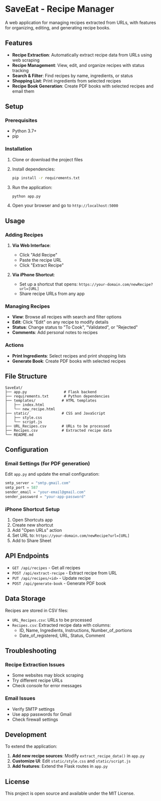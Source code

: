 # SaveEat - Recipe Manager

A web application for managing recipes extracted from URLs, with features for organizing, editing, and generating recipe books.

## Features

- **Recipe Extraction**: Automatically extract recipe data from URLs using web scraping
- **Recipe Management**: View, edit, and organize recipes with status tracking
- **Search & Filter**: Find recipes by name, ingredients, or status
- **Shopping List**: Print ingredients from selected recipes
- **Recipe Book Generation**: Create PDF books with selected recipes and email them

## Setup

### Prerequisites

- Python 3.7+
- pip

### Installation

1. Clone or download the project files
2. Install dependencies:
   ```bash
   pip install -r requirements.txt
   ```

3. Run the application:
   ```bash
   python app.py
   ```

4. Open your browser and go to `http://localhost:5000`

## Usage

### Adding Recipes

1. **Via Web Interface**: 
   - Click "Add Recipe" 
   - Paste the recipe URL
   - Click "Extract Recipe"

2. **Via iPhone Shortcut**:
   - Set up a shortcut that opens: `https://your-domain.com/newRecipe?url=[URL]`
   - Share recipe URLs from any app

### Managing Recipes

- **View**: Browse all recipes with search and filter options
- **Edit**: Click "Edit" on any recipe to modify details
- **Status**: Change status to "To Cook", "Validated", or "Rejected"
- **Comments**: Add personal notes to recipes

### Actions

- **Print Ingredients**: Select recipes and print shopping lists
- **Generate Book**: Create PDF books with selected recipes

## File Structure

```
SaveEat/
├── app.py                 # Flask backend
├── requirements.txt       # Python dependencies
├── templates/            # HTML templates
│   ├── index.html
│   └── new_recipe.html
├── static/               # CSS and JavaScript
│   ├── style.css
│   └── script.js
├── URL_Recipes.csv       # URLs to be processed
├── Recipes.csv           # Extracted recipe data
└── README.md
```

## Configuration

### Email Settings (for PDF generation)

Edit `app.py` and update the email configuration:

```python
smtp_server = "smtp.gmail.com"
smtp_port = 587
sender_email = "your-email@gmail.com"
sender_password = "your-app-password"
```

### iPhone Shortcut Setup

1. Open Shortcuts app
2. Create new shortcut
3. Add "Open URLs" action
4. Set URL to: `https://your-domain.com/newRecipe?url=[URL]`
5. Add to Share Sheet

## API Endpoints

- `GET /api/recipes` - Get all recipes
- `POST /api/extract-recipe` - Extract recipe from URL
- `PUT /api/recipes/<id>` - Update recipe
- `POST /api/generate-book` - Generate PDF book

## Data Storage

Recipes are stored in CSV files:
- `URL_Recipes.csv`: URLs to be processed
- `Recipes.csv`: Extracted recipe data with columns:
  - ID, Name, Ingredients, Instructions, Number_of_portions
  - Date_of_registered, URL, Status, Comment

## Troubleshooting

### Recipe Extraction Issues

- Some websites may block scraping
- Try different recipe URLs
- Check console for error messages

### Email Issues

- Verify SMTP settings
- Use app passwords for Gmail
- Check firewall settings

## Development

To extend the application:

1. **Add new recipe sources**: Modify `extract_recipe_data()` in `app.py`
2. **Customize UI**: Edit `static/style.css` and `static/script.js`
3. **Add features**: Extend the Flask routes in `app.py`

## License

This project is open source and available under the MIT License.
